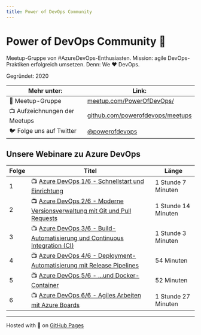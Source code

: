 ```yaml
---
title: Power of DevOps Community
---
```


# Power of DevOps Community 🚀

Meetup-Gruppe von #AzureDevOps-Enthusiasten. Mission: agile DevOps-Praktiken erfolgreich umsetzen. Denn: We ♥ DevOps.

Gegründet: 2020

Mehr unter:                 | Link:
----------------------------|-----
📅 Meetup-Gruppe            | [meetup.com/PowerOfDevOps/](https://www.meetup.com/PowerOfDevOps/)
📺 Aufzeichnungen der Meetups    | [github.com/powerofdevops/meetups](https://github.com/powerofdevops/meetups)
🐦 Folge uns auf Twitter    | [@powerofdevops](https://twitter.com/powerofdevops)

## Unsere Webinare zu Azure DevOps

Folge | Titel | Länge
------|-------|------
1     | 📺 [Azure DevOps 1/6 - Schnellstart und Einrichtung][Folge1]                          | 1 Stunde 7 Minuten
2     | 📺 [Azure DevOps 2/6 - Moderne Versionsverwaltung mit Git und Pull Requests][Folge2]  | 1 Stunde 14 Minuten
3     | 📺 [Azure DevOps 3/6 - Build-Automatisierung und Continuous Integration (CI)][Folge3] | 1 Stunde 3 Minuten
4     | 📺 [Azure DevOps 4/6 - Deployment-Automatisierung mit Release Pipelines][Folge4]      | 54 Minuten
5     | 📺 [Azure DevOps 5/6 - ...und Docker-Container][Folge5]                               | 52 Minuten
6     | 📺 [Azure DevOps 6/6 - Agiles Arbeiten mit Azure Boards][Folge6]                      | 1 Stunde 27 Minuten

[Folge1]: https://www.youtube.com/watch?v=Atr3z50AGns&list=PLjYQiPd6tgccuenPyVCWD1hAuJrX4Zg5A&index=1
[Folge2]: https://www.youtube.com/watch?v=1WqUFIV4HJk&list=PLjYQiPd6tgccuenPyVCWD1hAuJrX4Zg5A&index=2
[Folge3]: https://www.youtube.com/watch?v=cjIVxW-XO3c&list=PLjYQiPd6tgccuenPyVCWD1hAuJrX4Zg5A&index=3
[Folge4]: https://www.youtube.com/watch?v=3wT6bqR7qRE&list=PLjYQiPd6tgccuenPyVCWD1hAuJrX4Zg5A&index=4
[Folge5]: https://www.youtube.com/watch?v=LPw5QY09KN0&list=PLjYQiPd6tgccuenPyVCWD1hAuJrX4Zg5A&index=5
[Folge6]: https://www.youtube.com/watch?v=X5_uJty_Tfo&list=PLjYQiPd6tgccuenPyVCWD1hAuJrX4Zg5A&index=6

---

Hosted with 💚 on [GitHub Pages](https://pages.github.com/)

